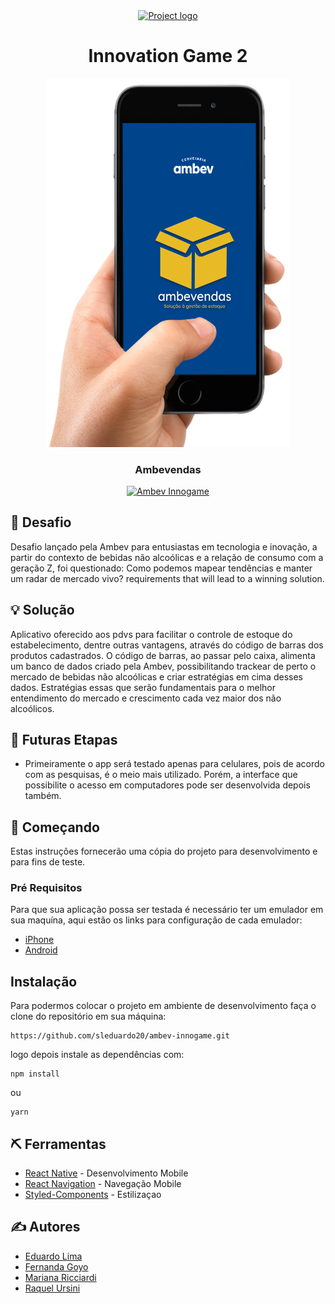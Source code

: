
  <a href="" rel="noopener">
 
 <p align="center">
 <img align="center" src="https://ambev-innogame.tech/wp-content/themes/ambev/img/header-logo.png" 
 alt="Project logo"></a>
 </p>

<h1 align="center">Innovation Game 2</h1>

<p align="center">
 <img aling="center" height="590" width="390" src="https://github.com/sleduardo20/ambev-innogame/blob/master/src/assets/app_demo.png?raw=true" 
 alt="Project logo"></a>
 
 </p>

<h3 align="center">Ambevendas</h3>

<div align="center">

[![Ambev Innogame](https://img.shields.io/badge/hackathon-ambev-orange.svg)](https://ambev-innogame.tech/)


</div>





## 🧐 Desafio <a name = "problem_statement"></a>

Desafio lançado pela Ambev para entusiastas em tecnologia e inovação, a partir do contexto de bebidas não alcoólicas e a relação de consumo com a geração Z, foi questionado: Como podemos mapear tendências e manter um radar de mercado vivo?
requirements that will lead to a winning solution.

## 💡 Solução <a name = "idea"></a>

Aplicativo oferecido aos pdvs para facilitar o controle de estoque do estabelecimento, dentre outras vantagens, através do código de barras dos produtos cadastrados.
O código de barras, ao passar pelo caixa, alimenta um banco de dados criado pela Ambev, possibilitando trackear de perto o mercado de bebidas não alcoólicas e criar estratégias em cima desses dados.
Estratégias essas que serão fundamentais para o melhor entendimento do mercado e crescimento cada vez maior dos não alcoólicos.


## 🚀 Futuras Etapas <a name = "future_scope"></a>

- Primeiramente o app será testado apenas para celulares, pois de acordo com as pesquisas, é o meio mais utilizado. Porém, a interface que possibilite o acesso em computadores  pode ser desenvolvida depois também.


 ## 🏁 Começando  <a name = "getting_started"></a>

Estas instruções fornecerão uma cópia do projeto para desenvolvimento e para fins de teste.

### Pré Requisitos

Para que sua aplicação possa ser testada é necessário ter um emulador em sua
maquína, aqui estão os links para configuração de cada emulador:

- [iPhone](https://reactnative.dev/docs/getting-started) 
- [Android](https://developer.android.com/studio/run/emulator?hl=pt-br) 



## Instalação



Para podermos colocar o projeto em ambiente de desenvolvimento faça o clone do repositório em sua máquina:

```
https://github.com/sleduardo20/ambev-innogame.git
```

logo depois instale as dependências com:

```
npm install
```

ou

```
yarn
```


## ⛏️ Ferramentas <a name = "tech_stack"></a>

- [React Native](https://reactnative.dev/docs/getting-started) - Desenvolvimento Mobile
- [React Navigation](https://reactnavigation.org/) - Navegação Mobile
- [Styled-Components](https://styled-components.com/docs/basics) - Estilizaçao


## ✍️ Autores <a name = "authors"></a>

- [Eduardo Lima](https://www.linkedin.com/in/eduardo-sousa-lima-04693617a/)
- [Fernanda Goyo](https://www.linkedin.com/in/fernandagoyo/)
- [Mariana Ricciardi](https://www.linkedin.com/in/marianaricciardiperes/)
- [Raquel Ursini](https://www.linkedin.com/in/raquel-ursini/)

